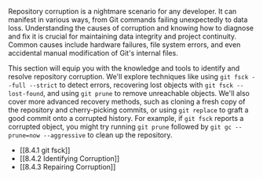 Repository corruption is a nightmare scenario for any developer. It can manifest in various ways, from Git commands failing unexpectedly to data loss. Understanding the causes of corruption and knowing how to diagnose and fix it is crucial for maintaining data integrity and project continuity. Common causes include hardware failures, file system errors, and even accidental manual modification of Git's internal files.

This section will equip you with the knowledge and tools to identify and resolve repository corruption. We'll explore techniques like using `git fsck --full --strict` to detect errors, recovering lost objects with `git fsck --lost-found`, and using `git prune` to remove unreachable objects. We'll also cover more advanced recovery methods, such as cloning a fresh copy of the repository and cherry-picking commits, or using `git replace` to graft a good commit onto a corrupted history. For example, if `git fsck` reports a corrupted object, you might try running `git prune` followed by `git gc --prune=now --aggressive` to clean up the repository.

- [[8.4.1 git fsck]]
- [[8.4.2 Identifying Corruption]]
- [[8.4.3 Repairing Corruption]]